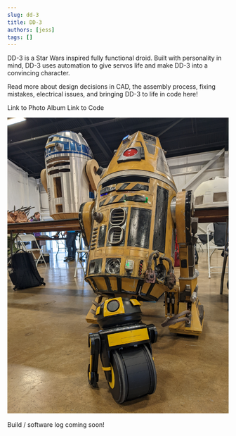```yaml
---
slug: dd-3
title: DD-3
authors: [jess]
tags: []
---
```


DD-3 is a Star Wars inspired fully functional droid. Built with personality in mind, DD-3 uses automation to give servos life and make DD-3 into a convincing character. 

Read more about design decisions in CAD, the assembly process, fixing mistakes, electrical issues, and bringing DD-3 to life in code here!

Link to Photo Album
Link to Code

![](./banner.jpg)
<!--truncate-->

Build / software log coming soon!

